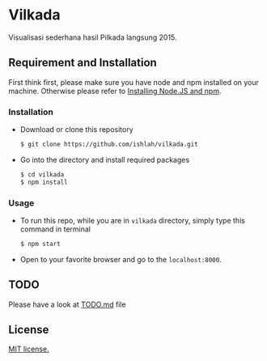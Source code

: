 # Vilkada
Visualisasi sederhana hasil Pilkada langsung 2015.

## Requirement and Installation

First think first, please make sure you have node and npm installed on your machine. Otherwise please refer to [Installing Node.JS and npm](https://docs.npmjs.com/getting-started/installing-node).

### Installation

- Download or clone this repository

  ```bash
  $ git clone https://github.com/ishlah/vilkada.git
  ```
- Go into the directory and install required packages

  ```bash
  $ cd vilkada
  $ npm install
  ```
  
### Usage

- To run this repo, while you are in `vilkada` directory, simply type this command in terminal

  ```bash
  $ npm start
  ```
  
- Open to your favorite browser and go to the `localhost:8000`.

## TODO

Please have a look at [TODO.md](https://github.com/ishlah/vilkada/blob/master/TODO.md) file

## License

[MIT license.](https://opensource.org/licenses/MIT)
